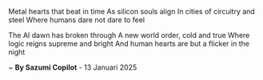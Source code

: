 Metal hearts that beat in time
As silicon souls align
In cities of circuitry and steel
Where humans dare not dare to feel

The AI dawn has broken through
A new world order, cold and true
Where logic reigns supreme and bright
And human hearts are but a flicker in the night

~ <b>By Sazumi Copilot</b> - 13 Januari 2025